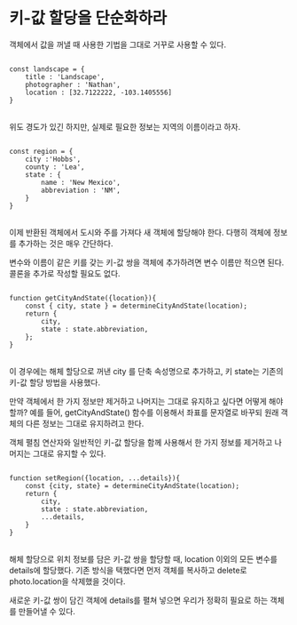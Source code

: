 # 키-값 할당을 단순화하라

객체에서 값을 꺼낼 때 사용한 기법을 그대로 거꾸로 사용할 수 있다. 

<pre>
<code>
const landscape = {
    title : 'Landscape',
    photographer : 'Nathan',
    location : [32.7122222, -103.1405556]
}
</code>
</pre>

위도 경도가 있긴 하지만, 실제로 필요한 정보는 지역의 이름이라고 하자. 

<pre>
<code>
const region = {
    city :'Hobbs',
    county : 'Lea',
    state : {
        name : 'New Mexico',
        abbreviation : 'NM',
    }
}
</code>
</pre>

이제 반환된 객체에서 도시와 주를 가져다 새 객체에 할당해야 한다. 
다행히 객체에 정보를 추가하는 것은 매우 간단하다. 

변수와 이름이 같은 키를 갖는 키-값 쌍을 객체에 추가하려면 변수 이름만 적으면 된다. 
콜론을 추가로 작성할 필요도 없다. 

<pre>
<code>
function getCityAndState({location}){
    const { city, state } = determineCityAndState(location);
    return {
        city,
        state : state.abbreviation,
    };
}
</code>
</pre>

이 경우에는 해체 할당으로 꺼낸 city 를 단축 속성명으로 추가하고, 키 state는 기존의 키-값 할당 방법을 사용했다. 

만약 객체에서 한 가지 정보만 제거하고 나머지는 그대로 유지하고 싶다면 어떻게 해야할까? 
예를 들어, getCityAndState() 함수를 이용해서 좌표를 문자열로 바꾸되 원래 객체의 다른 정보는 그대로 유지하려고 한다. 

객체 펼침 연산자와 일반적인 키-값 할당을 함께 사용해서 한 가지 정보를 제거하고 나머지는 그대로 유지할 수 있다. 

<pre>
<code>
function setRegion({location, ...details}){
    const {city, state} = determineCityAndState(location);
    return {
        city,
        state : state.abbreviation,
        ...details,
    }
}
</code>
</pre>

해체 할당으로 위치 정보를 담은 키-값 쌍을 할당할 때, location 이외의 모든 변수를 details에 할당했다. 기존 방식을 택했다면 
먼저 객체를 복사하고 delete로 photo.location을 삭제했을 것이다. 

새로운 키-값 쌍이 담긴 객체에 details를 펼쳐 넣으면 우리가 정확히 필요로 하는 객체를 만들어낼 수 있다. 